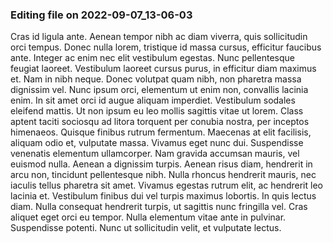 

### Editing file on 2022-09-07_13-06-03

Cras id ligula ante. Aenean tempor nibh ac diam viverra, quis sollicitudin orci tempus. Donec nulla lorem, tristique id massa cursus, efficitur faucibus ante. Integer ac enim nec elit vestibulum egestas. Nunc pellentesque feugiat laoreet. Vestibulum laoreet cursus purus, in efficitur diam maximus et. Nam in nibh neque. Donec volutpat quam nibh, non pharetra massa dignissim vel. Nunc ipsum orci, elementum ut enim non, convallis lacinia enim. In sit amet orci id augue aliquam imperdiet. Vestibulum sodales eleifend mattis. Ut non ipsum eu leo mollis sagittis vitae ut lorem. Class aptent taciti sociosqu ad litora torquent per conubia nostra, per inceptos himenaeos. Quisque finibus rutrum fermentum. Maecenas at elit facilisis, aliquam odio et, vulputate massa.
Vivamus eget nunc dui. Suspendisse venenatis elementum ullamcorper. Nam gravida accumsan mauris, vel euismod nulla. Aenean a dignissim turpis. Aenean risus diam, hendrerit in arcu non, tincidunt pellentesque nibh. Nulla rhoncus hendrerit mauris, nec iaculis tellus pharetra sit amet. Vivamus egestas rutrum elit, ac hendrerit leo lacinia et. Vestibulum finibus dui vel turpis maximus lobortis. In quis lectus diam. Nulla consequat hendrerit turpis, ut sagittis nunc fringilla vel. Cras aliquet eget orci eu tempor. Nulla elementum vitae ante in pulvinar. Suspendisse potenti. Nunc ut sollicitudin velit, et vulputate lectus.


